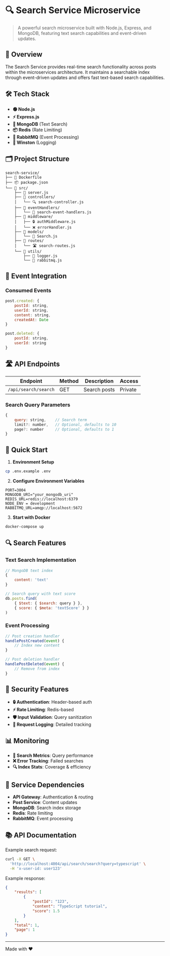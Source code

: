 # 🔍 Search Service Microservice

> A powerful search microservice built with Node.js, Express, and MongoDB, featuring text search capabilities and event-driven updates.

## 🎯 Overview

The Search Service provides real-time search functionality across posts within the microservices architecture. It maintains a searchable index through event-driven updates and offers fast text-based search capabilities.

## 🛠️ Tech Stack

- **🟢 Node.js** 
- **⚡ Express.js**
- **🍃 MongoDB** (Text Search)
- **📦 Redis** (Rate Limiting)
- **🐰 RabbitMQ** (Event Processing)
- **📝 Winston** (Logging)

## 🗂️ Project Structure

```
search-service/
├── 🐳 Dockerfile
├── 📦 package.json
└── 📁 src/
    ├── 🎯 server.js
    ├── 📁 controllers/
    │   └── 🔍 search-controller.js
    ├── 📁 eventHandlers/
    │   └── 📡 search-event-handlers.js
    ├── 📁 middleware/
    │   ├── 🔒 authMiddleware.js
    │   └── ❌ errorHandler.js
    ├── 📁 models/
    │   └── 📄 Search.js
    ├── 📁 routes/
    │   └── 🛣️ search-routes.js
    └── 📁 utils/
        ├── 📝 logger.js
        └── 🐰 rabbitmq.js
```

## 🔌 Event Integration

### Consumed Events
```javascript
post.created: {
    postId: string,
    userId: string,
    content: string,
    createdAt: Date
}

post.deleted: {
    postId: string,
    userId: string
}
```

## 🛣️ API Endpoints

| Endpoint | Method | Description | Access |
|----------|--------|-------------|---------|
| `/api/search/search` | GET | Search posts | Private |

### Search Query Parameters
```javascript
{
    query: string,    // Search term
    limit?: number,   // Optional, defaults to 10
    page?: number     // Optional, defaults to 1
}
```

## 🚀 Quick Start

1. **Environment Setup**
```bash
cp .env.example .env
```

2. **Configure Environment Variables**
```env
PORT=3004
MONGODB_URI="your_mongodb_uri"
REDIS_URL=redis://localhost:6379
NODE_ENV = development
RABBITMQ_URL=amqp://localhost:5672
```

3. **Start with Docker**
```bash
docker-compose up
```

## 🔍 Search Features

### Text Search Implementation
```javascript
// MongoDB text index
{
    content: 'text'
}

// Search query with text score
db.posts.find(
    { $text: { $search: query } },
    { score: { $meta: 'textScore' } }
)
```

### Event Processing
```javascript
// Post creation handler
handlePostCreated(event) {
    // Index new content
}

// Post deletion handler
handlePostDeleted(event) {
    // Remove from index
}
```

## 🔐 Security Features

- **🔒 Authentication**: Header-based auth
- **⚡ Rate Limiting**: Redis-based
- **🛡️ Input Validation**: Query sanitization
- **📝 Request Logging**: Detailed tracking

## 📊 Monitoring

- **📝 Search Metrics**: Query performance
- **❌ Error Tracking**: Failed searches
- **🔍 Index Stats**: Coverage & efficiency

## 🔄 Service Dependencies

- **API Gateway**: Authentication & routing
- **Post Service**: Content updates
- **MongoDB**: Search index storage
- **Redis**: Rate limiting
- **RabbitMQ**: Event processing


## 📚 API Documentation

Example search request:
```bash
curl -X GET \
  'http://localhost:4004/api/search/search?query=typescript' \
  -H 'x-user-id: user123'
```

Example response:
```json
{
    "results": [
        {
            "postId": "123",
            "content": "TypeScript tutorial",
            "score": 1.5
        }
    ],
    "total": 1,
    "page": 1
}
```
---

Made with ❤️ 
